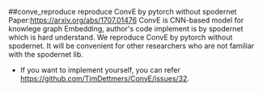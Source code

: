 ##conve_reproduce
reproduce ConvE by pytorch without spodernet
Paper:https://arxiv.org/abs/1707.01476
ConvE is CNN-based model for knowlege graph Embedding, author's code implement is by spodernet which is hard understand.
We reproduce ConvE by pytorch without spodernet. It will be convenient for other researchers who are not familiar with the spodernet lib.
- If you want to implement yourself, you can refer https://github.com/TimDettmers/ConvE/issues/32.
